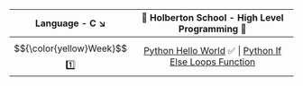 | Language - C :arrow_lower_right: | :dart: Holberton School  -  High Level Programming :dart:                    |
| :------: | :----------------------------------------------------------------------------------------------------------------------------------------------------------------------------------------------------------------------------------------------------------------------------------------------------------------------------------------------------------------------: |
|  $${\color{yellow}Week}$$ :one: | [Python Hello World](https://github.com/vlldnt/holbertonschool-higher_level_programming/tree/main/python-hello_world) :white_check_mark: \|  [Python If Else Loops Function](https://github.com/vlldnt/holbertonschool-higher_level_programming/tree/main/python-if_else_loops_functions) | 